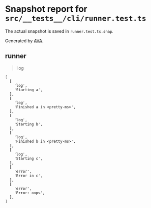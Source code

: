# Snapshot report for `src/__tests__/cli/runner.test.ts`

The actual snapshot is saved in `runner.test.ts.snap`.

Generated by [AVA](https://avajs.dev).

## runner

> log

    [
      [
        'log',
        'Starting a',
      ],
      [
        'log',
        'Finished a in <pretty-ms>',
      ],
      [
        'log',
        'Starting b',
      ],
      [
        'log',
        'Finished b in <pretty-ms>',
      ],
      [
        'log',
        'Starting c',
      ],
      [
        'error',
        'Error in c',
      ],
      [
        'error',
        'Error: oops',
      ],
    ]
